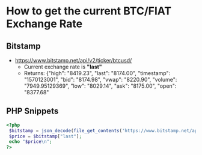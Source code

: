 # How to get the current BTC/FIAT Exchange Rate
## Bitstamp
* https://www.bitstamp.net/api/v2/ticker/btcusd/
  - Current exchange rate is **"last"**
  - Returns: {"high": "8419.23", "last": "8174.00", "timestamp": "1570123001", "bid": "8174.98", "vwap": "8220.90", "volume": "7949.95129369", "low": "8029.14", "ask": "8175.00", "open": "8377.68"
## PHP Snippets
```php
<?php
 $bitstamp = json_decode(file_get_contents('https://www.bitstamp.net/api/v2/ticker/btcusd/'),true);
 $price = $bitstamp["last"];
 echo "$price\n";
?>
```
